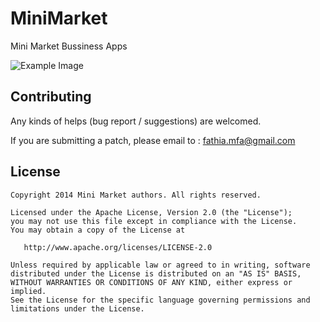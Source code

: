 MiniMarket
==========

Mini Market Bussiness Apps

![Example Image][1]

Contributing
------------
Any kinds of helps (bug report / suggestions) are welcomed.

If you are submitting a patch, please email to :
fathia.mfa@gmail.com

License
-------

    Copyright 2014 Mini Market authors. All rights reserved.

    Licensed under the Apache License, Version 2.0 (the "License");
    you may not use this file except in compliance with the License.
    You may obtain a copy of the License at

       http://www.apache.org/licenses/LICENSE-2.0

    Unless required by applicable law or agreed to in writing, software
    distributed under the License is distributed on an "AS IS" BASIS,
    WITHOUT WARRANTIES OR CONDITIONS OF ANY KIND, either express or implied.
    See the License for the specific language governing permissions and
    limitations under the License.

[1]: https://farm3.staticflickr.com/2859/13487272785_4d66d812f1_b.jpg

